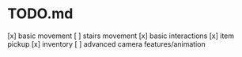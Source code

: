# TODO.md

[x] basic movement
[ ] stairs movement
[x] basic interactions
[x] item pickup
[x] inventory
[ ] advanced camera features/animation
